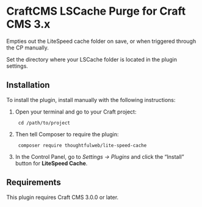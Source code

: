 # CraftCMS LSCache Purge for Craft CMS 3.x

Empties out the LiteSpeed cache folder on save, or when triggered through the CP manually.

Set the directory where your LSCache folder is located in the plugin settings.

## Installation

To install the plugin, install manually with the following instructions:

1. Open your terminal and go to your Craft project:

        cd /path/to/project

2. Then tell Composer to require the plugin:

        composer require thoughtfulweb/lite-speed-cache

3. In the Control Panel, go to *Settings → Plugins* and click the “Install” button for **LiteSpeed Cache**.


## Requirements

This plugin requires Craft CMS 3.0.0 or later.